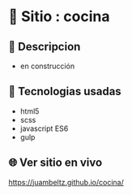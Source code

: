 # :name_badge: Sitio : cocina

## :newspaper: Descripcion 
- en construcción

## 🧠 Tecnologias usadas
- html5
- scss
- javascript ES6
- gulp

## 🌐 Ver sitio en vivo
https://juambeltz.github.io/cocina/
